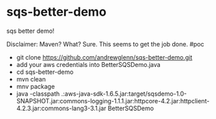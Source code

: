 sqs-better-demo
===============

sqs better demo!


Disclaimer: Maven? What? Sure.  This seems to get the job done.  #poc

- git clone https://github.com/andrewglenn/sqs-better-demo.git
- add your aws credentials into BetterSQSDemo.java
- cd sqs-better-demo
- mvn clean
- mnv package
- java -classpath .:aws-java-sdk-1.6.5.jar:target/sqsdemo-1.0-SNAPSHOT.jar:commons-logging-1.1.1.jar:httpcore-4.2.jar:httpclient-4.2.3.jar:commons-lang3-3.1.jar BetterSQSDemo
